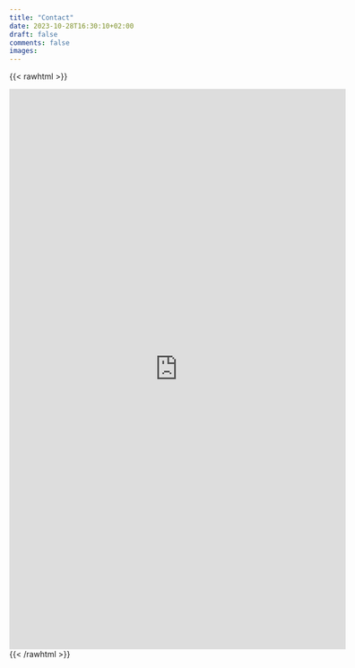 ```yaml
---
title: "Contact"
date: 2023-10-28T16:30:10+02:00
draft: false
comments: false
images:
---
```


{{< rawhtml >}}
<iframe src="https://docs.google.com/forms/d/e/1FAIpQLSeU3wz3gwDQhp7kpDakClHqXqf2bLBGab6FeXlA1WW90DRa5Q/viewform?embedded=true" width="600" height="1000" frameborder="0" marginheight="0" marginwidth="0">Loading…</iframe>
{{< /rawhtml >}}
